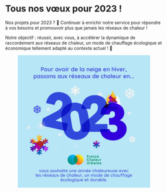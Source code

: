 # Tous nos vœux pour 2023 !

Nos projets pour 2023 ? 🤩 Continuer à enrichir notre service pour répondre à vos besoins et promouvoir plus que jamais les réseaux de chaleur !&#x20;

Notre objectif : réussir, avec vous, à accélérer la dynamique de raccordement aux réseaux de chaleur, un mode de chauffage écologique et économique tellement adapté au contexte actuel ! 💚

<figure><img src=".gitbook/assets/image (2).png" alt=""><figcaption></figcaption></figure>
